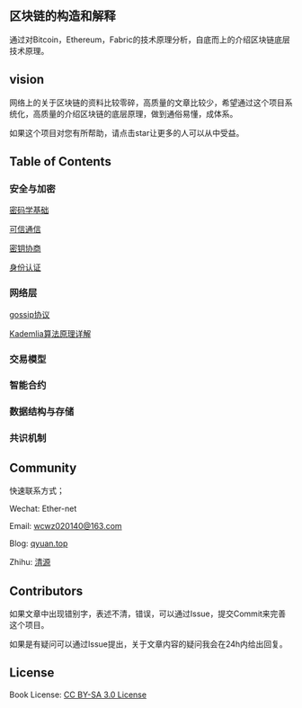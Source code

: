 ## 区块链的构造和解释

通过对Bitcoin，Ethereum，Fabric的技术原理分析，自底而上的介绍区块链底层技术原理。

## vision

网络上的关于区块链的资料比较零碎，高质量的文章比较少，希望通过这个项目系统化，高质量的介绍区块链的底层原理，做到通俗易懂，成体系。

如果这个项目对您有所帮助，请点击star让更多的人可以从中受益。

## Table of Contents

### 安全与加密

[密码学基础](https://github.com/Ice-Storm/structure-and-interpretation-of-blockchain/blob/master/chapter_1.md)

[可信通信](https://github.com/Ice-Storm/structure-and-interpretation-of-blockchain/blob/master/tls.md)

[密钥协商](https://github.com/Ice-Storm/structure-and-interpretation-of-blockchain/blob/master/ECDH.md)

[身份认证](https://github.com/Ice-Storm/structure-and-interpretation-of-blockchain/blob/master/ca.md)

### 网络层
[gossip协议](https://github.com/Ice-Storm/structure-and-interpretation-of-blockchain/blob/master/gossip.md)

[Kademlia算法原理详解](https://github.com/Ice-Storm/structure-and-interpretation-of-blockchain/blob/master/kad.md)

### 交易模型

### 智能合约

### 数据结构与存储

### 共识机制


## Community

快速联系方式；

Wechat: Ether-net

Email:  wcwz020140@163.com

Blog: [qyuan.top](http://qyuan.top/)

Zhihu:  [清源](https://www.zhihu.com/people/qing-yuan-8-56/activities)

## Contributors

如果文章中出现错别字，表述不清，错误，可以通过Issue，提交Commit来完善这个项目。

如果是有疑问可以通过Issue提出，关于文章内容的疑问我会在24h内给出回复。

## License
Book License: [CC BY-SA 3.0 License](http://creativecommons.org/licenses/by-sa/3.0/)

